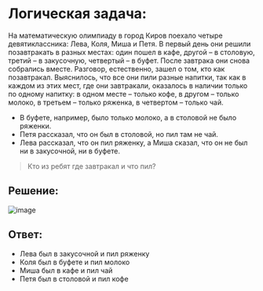 # Логическая задача:
На математическую олимпиаду в город Киров поехало четыре девятиклассника: Лева, Коля, Миша и Петя. 
В первый день они решили позавтракать в разных местах: один пошел в кафе, другой – в столовую, третий – в закусочную, четвертый – в буфет. 
После завтрака они снова собрались вместе. Разговор, естественно, зашел о том, кто как позавтракал. 
Выяснилось, что все они пили разные напитки, так как в каждом из этих мест, где они завтракали, оказалось в наличии только по одному напитку:
в одном месте – только кофе, в другом – только молоко, в третьем – только ряженка, в четвертом – только чай. 
- В буфете, например, было только молоко, а в столовой не было ряженки. 
- Петя рассказал, что он был в столовой, но пил там не чай. 
- Лева рассказал, что он пил ряженку, а Миша сказал, что он не был ни в закусочной, ни в буфете. 
> Кто из ребят где завтракал и что пил?

## Решение:
![image](https://user-images.githubusercontent.com/105723411/224481722-69c59381-1061-446d-b7c6-ad431663d4a4.png)

## Ответ:
- Лева был в закусочной и пил ряженку
- Коля был в буфете и пил молоко
- Миша был в кафе и пил чай
- Петя был в столовой и пил кофе

